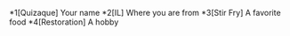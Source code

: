 *1[Quizaque] Your name
*2[IL] Where you are from
*3[Stir Fry] A favorite food
*4[Restoration] A hobby
